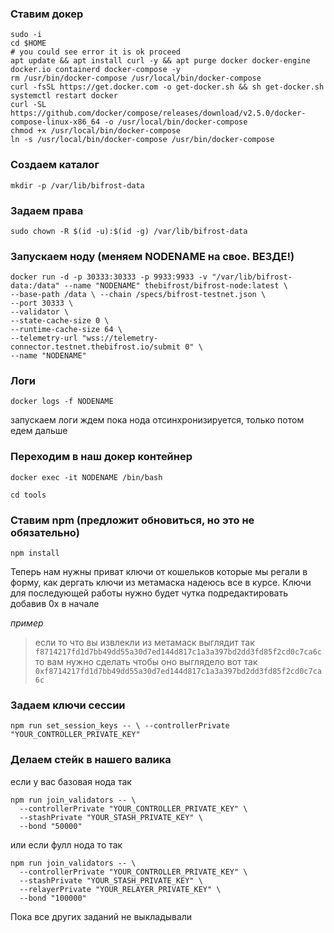 ### Ставим докер

```
sudo -i
cd $HOME
# you could see error it is ok proceed
apt update && apt install curl -y && apt purge docker docker-engine docker.io containerd docker-compose -y
rm /usr/bin/docker-compose /usr/local/bin/docker-compose
curl -fsSL https://get.docker.com -o get-docker.sh && sh get-docker.sh
systemctl restart docker
curl -SL https://github.com/docker/compose/releases/download/v2.5.0/docker-compose-linux-x86_64 -o /usr/local/bin/docker-compose
chmod +x /usr/local/bin/docker-compose
ln -s /usr/local/bin/docker-compose /usr/bin/docker-compose
```

### Создаем каталог

```
mkdir -p /var/lib/bifrost-data
```

### Задаем права

```
sudo chown -R $(id -u):$(id -g) /var/lib/bifrost-data
```

### Запускаем ноду (меняем NODENAME на свое. ВЕЗДЕ!)

```
docker run -d -p 30333:30333 -p 9933:9933 -v "/var/lib/bifrost-data:/data" --name "NODENAME" thebifrost/bifrost-node:latest \ 
--base-path /data \ --chain /specs/bifrost-testnet.json \ 
--port 30333 \ 
--validator \ 
--state-cache-size 0 \ 
--runtime-cache-size 64 \ 
--telemetry-url "wss://telemetry-connector.testnet.thebifrost.io/submit 0" \ 
--name "NODENAME"
```

### Логи

```
docker logs -f NODENAME
```

запускаем логи ждем пока нода отсинхронизируется, только потом едем дальше

### Переходим в наш докер контейнер

```
docker exec -it NODENAME /bin/bash
```

```
cd tools
```

### Ставим npm (предложит обновиться, но это не обязательно)

```
npm install
```

Теперь нам нужны приват ключи от кошельков которые мы регали в форму, как дергать ключи из метамаска надеюсь все в курсе. Ключи для последующей работы нужно будет чутка подредактировать добавив 0x в начале

_пример_

> если то что вы извлекли из метамаск выглядит так `f8714217fd1d7bb49dd55a30d7ed144d817c1a3a397bd2dd3fd85f2cd0c7ca6c` то вам нужно сделать чтобы оно выглядело вот так `0xf8714217fd1d7bb49dd55a30d7ed144d817c1a3a397bd2dd3fd85f2cd0c7ca6c`

### Задаем ключи сессии

```
npm run set_session_keys -- \ --controllerPrivate "YOUR_CONTROLLER_PRIVATE_KEY"
```

### Делаем стейк в нашего валика

если у вас базовая нода так

```
npm run join_validators -- \
  --controllerPrivate "YOUR_CONTROLLER_PRIVATE_KEY" \
  --stashPrivate "YOUR_STASH_PRIVATE_KEY" \
  --bond "50000"
```

или если фулл нода то так

```
npm run join_validators -- \
  --controllerPrivate "YOUR_CONTROLLER_PRIVATE_KEY" \
  --stashPrivate "YOUR_STASH_PRIVATE_KEY" \
  --relayerPrivate "YOUR_RELAYER_PRIVATE_KEY" \
  --bond "100000"
```

Пока все других заданий не выкладывали
